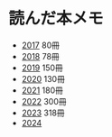 # 読んだ本メモ

* [2017](./2017.md) 80冊
* [2018](./2018.md) 78冊
* [2019](./2019.md) 150冊
* [2020](./2020.md) 130冊
* [2021](./2021.md) 180冊
* [2022](./2022.md) 300冊
* [2023](./2023.md) 318冊
* [2024](./2024.md)
